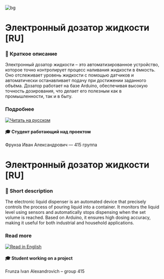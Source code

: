 <!-- Начало README.md файла (RU версия) -->
![bg](https://github.com/love-angelll/Flowmatic/blob/main/img/bgg.png )

# Электронный дозатор жидкости [RU]

### 📃 Краткое описание

Электронный дозатор жидкости – это автоматизированное устройство, которое точно контролирует процесс наливания жидкости в ёмкость. Оно отслеживает уровень жидкости с помощью датчиков и автоматически останавливает подачу при достижении заданного объёма. Дозатор работает на базе Arduino, обеспечивая высокую точность дозирования, что делает его полезным как в промышленности, так и в быту.

### Подробнее 

[![Читать на русском](https://img.shields.io/badge/Читать-на_русском-blue?style=for-the-badge)](https://github.com/love-angelll/Electronic-Liquid-Dispenser/blob/main/README-RU.md)  

#### 🎓 Студент работающий над проектом

Фрунза Иван Александрович — 415 группа



# Электронный дозатор жидкости [RU]

### 📃 Short description

The electronic liquid dispenser is an automated device that precisely controls the process of pouring liquid into a container. It monitors the liquid level using sensors and automatically stops dispensing when the set volume is reached. Based on Arduino, it ensures high dosing accuracy, making it useful for both industrial and household applications.

### Read more  

[![Read in English](https://img.shields.io/badge/Read-in_English-blue?style=for-the-badge)](https://github.com/love-angelll/Electronic-Liquid-Dispenser/blob/main/README-EN.md)

#### 🎓 Student working on a project

Frunza Ivan Alexandrovich – group 415 


